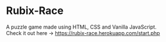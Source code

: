 # Rubix-Race
A puzzle game made using HTML, CSS and Vanilla JavaScript. <br/>
Check it out here -> https://rubix-race.herokuapp.com/start.php
